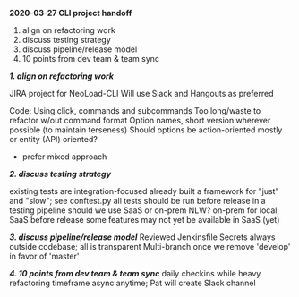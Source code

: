 **2020-03-27 CLI project handoff**

1. align on refactoring work
2. discuss testing strategy
3. discuss pipeline/release model
4. 10 points from dev team & team sync

***1. align on refactoring work***

JIRA project for NeoLoad-CLI
Will use Slack and Hangouts as preferred

Code:
Using click, commands and subcommands
Too long/waste to refactor w/out command format
Option names, short version wherever possible (to maintain terseness)
Should options be action-oriented mostly or entity (API) oriented?
 - prefer mixed approach

***2. discuss testing strategy***

existing tests are integration-focused
already built a framework for "just" and "slow"; see conftest.py
all tests should be run before release in a testing pipeline
should we use SaaS or on-prem NLW? on-prem for local, SaaS before release
some features may not yet be available in SaaS (yet)

***3. discuss pipeline/release model***
Reviewed Jenkinsfile
Secrets always outside codebase; all is transparent
Multi-branch once we remove 'develop' in favor of 'master'

***4. 10 points from dev team & team sync***
daily checkins while heavy refactoring timeframe
async anytime; Pat will create Slack channel

